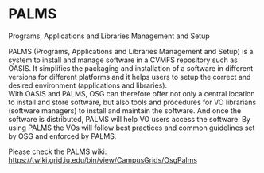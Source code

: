 PALMS
=====

Programs, Applications and Libraries Management and Setup

PALMS (Programs, Applications and Libraries Management and Setup)
 is a system to install and manage software in a CVMFS repository such as OASIS. It simplifies 
 the packaging and installation of a software in different versions for different platforms and 
 it helps users to setup the correct and desired environment (applications and libraries).   
 With OASIS and PALMS, OSG can therefore offer not only a central location to install and store 
 software, but also tools and procedures for VO librarians (software managers) to install and 
 maintain the software. And once the software is distributed, PALMS will help VO users access 
 the software.  By using PALMS the VOs will follow best practices and common guidelines set by 
 OSG and enforced by PALMS.


Please check the PALMS wiki: https://twiki.grid.iu.edu/bin/view/CampusGrids/OsgPalms
